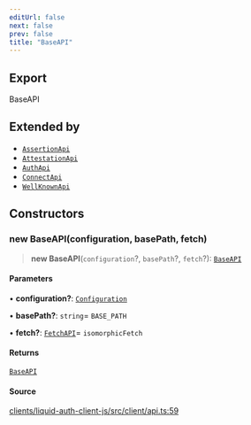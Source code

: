 ```yaml
---
editUrl: false
next: false
prev: false
title: "BaseAPI"
---
```


## Export

BaseAPI

## Extended by

- [`AssertionApi`](/reference/typescript/auth/client/classes/assertionapi/)
- [`AttestationApi`](/reference/typescript/auth/client/classes/attestationapi/)
- [`AuthApi`](/reference/typescript/auth/client/classes/authapi/)
- [`ConnectApi`](/reference/typescript/auth/client/classes/connectapi/)
- [`WellKnownApi`](/reference/typescript/auth/client/classes/wellknownapi/)

## Constructors

### new BaseAPI(configuration, basePath, fetch)

> **new BaseAPI**(`configuration`?, `basePath`?, `fetch`?): [`BaseAPI`](/reference/typescript/auth/client/classes/baseapi/)

#### Parameters

• **configuration?**: [`Configuration`](/reference/typescript/auth/client/classes/configuration/)

• **basePath?**: `string`= `BASE_PATH`

• **fetch?**: [`FetchAPI`](/reference/typescript/auth/client/interfaces/fetchapi/)= `isomorphicFetch`

#### Returns

[`BaseAPI`](/reference/typescript/auth/client/classes/baseapi/)

#### Source

[clients/liquid-auth-client-js/src/client/api.ts:59](https://github.com/algorandfoundation/liquid-auth/blob/8878aa0007608386baa019f80c46f90dd8baec70/clients/liquid-auth-client-js/src/client/api.ts#L59)
